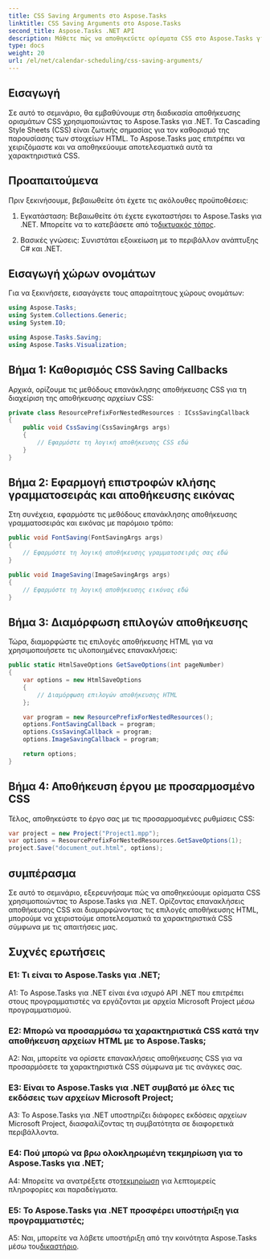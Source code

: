 ```yaml
---
title: CSS Saving Arguments στο Aspose.Tasks
linktitle: CSS Saving Arguments στο Aspose.Tasks
second_title: Aspose.Tasks .NET API
description: Μάθετε πώς να αποθηκεύετε ορίσματα CSS στο Aspose.Tasks για .NET για να προσαρμόσετε την έξοδο HTML. Βελτιώστε την παρουσίαση με προσαρμοσμένες ρυθμίσεις CSS.
type: docs
weight: 20
url: /el/net/calendar-scheduling/css-saving-arguments/
---
```

## Εισαγωγή

Σε αυτό το σεμινάριο, θα εμβαθύνουμε στη διαδικασία αποθήκευσης ορισμάτων CSS χρησιμοποιώντας το Aspose.Tasks για .NET. Τα Cascading Style Sheets (CSS) είναι ζωτικής σημασίας για τον καθορισμό της παρουσίασης των στοιχείων HTML. Το Aspose.Tasks μας επιτρέπει να χειριζόμαστε και να αποθηκεύουμε αποτελεσματικά αυτά τα χαρακτηριστικά CSS.

## Προαπαιτούμενα

Πριν ξεκινήσουμε, βεβαιωθείτε ότι έχετε τις ακόλουθες προϋποθέσεις:

1.  Εγκατάσταση: Βεβαιωθείτε ότι έχετε εγκαταστήσει το Aspose.Tasks για .NET. Μπορείτε να το κατεβάσετε από το[δικτυακός τόπος](https://releases.aspose.com/tasks/net/).

2. Βασικές γνώσεις: Συνιστάται εξοικείωση με το περιβάλλον ανάπτυξης C# και .NET.

## Εισαγωγή χώρων ονομάτων

Για να ξεκινήσετε, εισαγάγετε τους απαραίτητους χώρους ονομάτων:

```csharp
using Aspose.Tasks;
using System.Collections.Generic;
using System.IO;

using Aspose.Tasks.Saving;
using Aspose.Tasks.Visualization;

```
## Βήμα 1: Καθορισμός CSS Saving Callbacks

Αρχικά, ορίζουμε τις μεθόδους επανάκλησης αποθήκευσης CSS για τη διαχείριση της αποθήκευσης αρχείων CSS:

```csharp
private class ResourcePrefixForNestedResources : ICssSavingCallback
{
    public void CssSaving(CssSavingArgs args)
    {
        // Εφαρμόστε τη λογική αποθήκευσης CSS εδώ
    }
}
```

## Βήμα 2: Εφαρμογή επιστροφών κλήσης γραμματοσειράς και αποθήκευσης εικόνας

Στη συνέχεια, εφαρμόστε τις μεθόδους επανάκλησης αποθήκευσης γραμματοσειράς και εικόνας με παρόμοιο τρόπο:

```csharp
public void FontSaving(FontSavingArgs args)
{
    // Εφαρμόστε τη λογική αποθήκευσης γραμματοσειράς σας εδώ
}

public void ImageSaving(ImageSavingArgs args)
{
    // Εφαρμόστε τη λογική αποθήκευσης εικόνας εδώ
}
```

## Βήμα 3: Διαμόρφωση επιλογών αποθήκευσης

Τώρα, διαμορφώστε τις επιλογές αποθήκευσης HTML για να χρησιμοποιήσετε τις υλοποιημένες επανακλήσεις:

```csharp
public static HtmlSaveOptions GetSaveOptions(int pageNumber)
{
    var options = new HtmlSaveOptions
    {
        // Διαμόρφωση επιλογών αποθήκευσης HTML
    };

    var program = new ResourcePrefixForNestedResources();
    options.FontSavingCallback = program;
    options.CssSavingCallback = program;
    options.ImageSavingCallback = program;

    return options;
}
```

## Βήμα 4: Αποθήκευση έργου με προσαρμοσμένο CSS

Τέλος, αποθηκεύστε το έργο σας με τις προσαρμοσμένες ρυθμίσεις CSS:

```csharp
var project = new Project("Project1.mpp");
var options = ResourcePrefixForNestedResources.GetSaveOptions(1);
project.Save("document_out.html", options);
```

## συμπέρασμα

Σε αυτό το σεμινάριο, εξερευνήσαμε πώς να αποθηκεύουμε ορίσματα CSS χρησιμοποιώντας το Aspose.Tasks για .NET. Ορίζοντας επανακλήσεις αποθήκευσης CSS και διαμορφώνοντας τις επιλογές αποθήκευσης HTML, μπορούμε να χειριστούμε αποτελεσματικά τα χαρακτηριστικά CSS σύμφωνα με τις απαιτήσεις μας.

## Συχνές ερωτήσεις

### Ε1: Τι είναι το Aspose.Tasks για .NET;

A1: Το Aspose.Tasks για .NET είναι ένα ισχυρό API .NET που επιτρέπει στους προγραμματιστές να εργάζονται με αρχεία Microsoft Project μέσω προγραμματισμού.

### Ε2: Μπορώ να προσαρμόσω τα χαρακτηριστικά CSS κατά την αποθήκευση αρχείων HTML με το Aspose.Tasks;

A2: Ναι, μπορείτε να ορίσετε επανακλήσεις αποθήκευσης CSS για να προσαρμόσετε τα χαρακτηριστικά CSS σύμφωνα με τις ανάγκες σας.

### Ε3: Είναι το Aspose.Tasks για .NET συμβατό με όλες τις εκδόσεις των αρχείων Microsoft Project;

A3: Το Aspose.Tasks για .NET υποστηρίζει διάφορες εκδόσεις αρχείων Microsoft Project, διασφαλίζοντας τη συμβατότητα σε διαφορετικά περιβάλλοντα.

### Ε4: Πού μπορώ να βρω ολοκληρωμένη τεκμηρίωση για το Aspose.Tasks για .NET;

 A4: Μπορείτε να ανατρέξετε στο[τεκμηρίωση](https://reference.aspose.com/tasks/net/) για λεπτομερείς πληροφορίες και παραδείγματα.

### Ε5: Το Aspose.Tasks για .NET προσφέρει υποστήριξη για προγραμματιστές;

 A5: Ναι, μπορείτε να λάβετε υποστήριξη από την κοινότητα Aspose.Tasks μέσω του[δικαστήριο](https://forum.aspose.com/c/tasks/15).